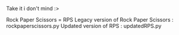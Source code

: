Take it i don't mind :>


Rock Paper Scissors = RPS
Legacy version of Rock Paper Scissors : rockpaperscissors.py
Updated version of RPS : updatedRPS.py
